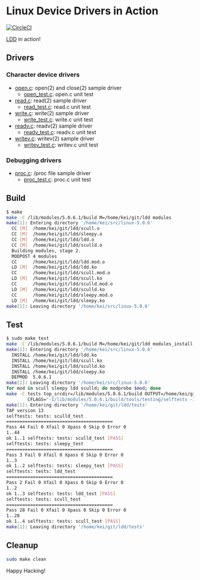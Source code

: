 # Linux Device Drivers in Action

[![CircleCI]](https://circleci.com/gh/keinohguchi/workflows/ldd)

[LDD] in action!

## Drivers

### Character device drivers

- [open.c](open.c): open(2) and close(2) sample driver
  - [open_test.c](tests/open_test.c): open.c unit test
- [read.c](read.c): read(2) sample driver
  - [read_test.c](tests/read_test.c): read.c unit test
- [write.c](write.c): write(2) sample driver
  - [write_test.c](tests/write_test.c): write.c unit test
- [readv.c](readv.c): readv(2) sample driver
  - [readv_test.c](tests/readv_test.c): readv.c unit test
- [writev.c](writev.c): writev(2) sample driver
  - [writev_test.c](tests/writev_test.c): writev.c unit test

### Debugging drivers

- [proc.c](proc.c): /proc file sample driver
  - [proc_test.c](tests/proc_test.c): proc.c unit test

## Build

```sh
$ make
make -C /lib/modules/5.0.6.1/build M=/home/kei/git/ldd modules
make[1]: Entering directory '/home/kei/src/linux-5.0.6'
  CC [M]  /home/kei/git/ldd/scull.o
  CC [M]  /home/kei/git/ldd/sleepy.o
  CC [M]  /home/kei/git/ldd/ldd.o
  CC [M]  /home/kei/git/ldd/sculld.o
  Building modules, stage 2.
  MODPOST 4 modules
  CC      /home/kei/git/ldd/ldd.mod.o
  LD [M]  /home/kei/git/ldd/ldd.ko
  CC      /home/kei/git/ldd/scull.mod.o
  LD [M]  /home/kei/git/ldd/scull.ko
  CC      /home/kei/git/ldd/sculld.mod.o
  LD [M]  /home/kei/git/ldd/sculld.ko
  CC      /home/kei/git/ldd/sleepy.mod.o
  LD [M]  /home/kei/git/ldd/sleepy.ko
make[1]: Leaving directory '/home/kei/src/linux-5.0.6'
```

## Test

```sh
$ sudo make test
make -C /lib/modules/5.0.6.1/build M=/home/kei/git/ldd modules_install
make[1]: Entering directory '/home/kei/src/linux-5.0.6'
  INSTALL /home/kei/git/ldd/ldd.ko
  INSTALL /home/kei/git/ldd/scull.ko
  INSTALL /home/kei/git/ldd/sculld.ko
  INSTALL /home/kei/git/ldd/sleepy.ko
  DEPMOD  5.0.6.1
make[1]: Leaving directory '/home/kei/src/linux-5.0.6'
for mod in scull sleepy ldd sculld; do modprobe $mod; done
make -C tests top_srcdir=/lib/modules/5.0.6.1/build OUTPUT=/home/kei/git/ldd/tests \
        CFLAGS="-I/lib/modules/5.0.6.1/build/tools/testing/selftests -I/home/kei/git/ldd" run_tests
make[1]: Entering directory '/home/kei/git/ldd/tests'
TAP version 13
selftests: tests: sculld_test
========================================
Pass 44 Fail 0 Xfail 0 Xpass 0 Skip 0 Error 0
1..44
ok 1..1 selftests: tests: sculld_test [PASS]
selftests: tests: sleepy_test
========================================
Pass 3 Fail 0 Xfail 0 Xpass 0 Skip 0 Error 0
1..3
ok 1..2 selftests: tests: sleepy_test [PASS]
selftests: tests: ldd_test
========================================
Pass 2 Fail 0 Xfail 0 Xpass 0 Skip 0 Error 0
1..2
ok 1..3 selftests: tests: ldd_test [PASS]
selftests: tests: scull_test
========================================
Pass 28 Fail 0 Xfail 0 Xpass 0 Skip 0 Error 0
1..28
ok 1..4 selftests: tests: scull_test [PASS]
make[1]: Leaving directory '/home/kei/git/ldd/tests'
```

## Cleanup

```sh
sudo make clean
```

Happy Hacking!

[LDD]: https://lwn.net/Kernel/LDD3
[LKD]: https://www.oreilly.com/library/view/linux-kernel-development/9780768696974/
[LKP]: https://www.kernel.org/doc/html/v4.16/process/development-process.html
[LKD2017]: https://go.pardot.com/l/6342/2017-10-24/3xr3f2/6342/188781/Publication_LinuxKernelReport_2017.pdf
[CircleCI]: https://circleci.com/gh/keinohguchi/ldd.svg?style=svg
